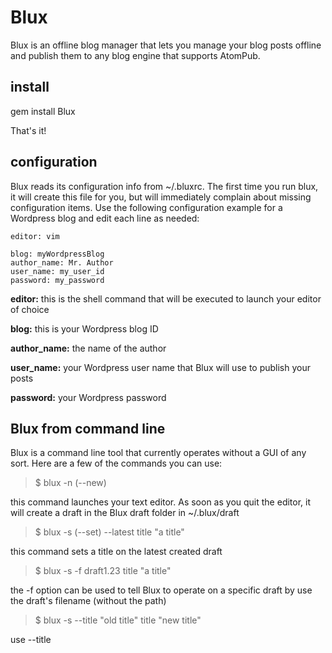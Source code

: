 # Blux
Blux is an offline blog manager that lets you manage your blog posts offline and publish them to any blog engine that supports AtomPub. 

## install
gem install Blux

That's it!

## configuration
Blux reads its configuration info from  ~/.bluxrc. The first time you run blux, it will create this file for you, but will immediately complain about missing configuration items. Use the following configuration example for a Wordpress blog and edit each line as needed:

	editor: vim
	
	blog: myWordpressBlog
	author_name: Mr. Author
	user_name: my_user_id
	password: my_password

**editor:** this is the shell command that will be executed to launch your editor of choice

**blog:** this is your Wordpress blog ID

**author_name:** the name of the author

**user_name:** your Wordpress user name that Blux will use to publish your posts

**password:** your Wordpress password

## Blux from command line

Blux is a command line tool that currently operates without a GUI of any sort. Here are a few of the commands you can use:

> 	$ blux -n  (--new)

this command launches your text editor. As soon as you quit the editor, it will create a draft in the Blux draft folder in ~/.blux/draft

> 	$ blux -s (--set) --latest title "a title"

this command sets a title on the latest created draft

> 	$ blux -s -f draft1.23 title "a title"

the -f <filename> option can be used to tell Blux to operate on a specific draft by use the draft's filename (without the path)

> 	$ blux -s --title "old title" title "new title"

use --title <title> to tell Blux to operate on a draft with a specific title. In this case, blux will change the title of the "old title" draft to "new title"

> 	$ blux -l (--list)

this command will list all your drafts, showing each draft by filename

> 	$ blux -l --with-preview

use --with-preview when you want to show a small snippet of each draft during the listing

> 	$ blux -l --details -f draft1.23

user --details to see each draft filename followed by the drafts attributes in JSON format when listing

> 	$ blux -o (--out) -f draft1.23

this command will output the content of your draft to stdin

> 	$ blux -c (--convert) --latest

this command will invoke the specified converter to convert your post to html

> 	$ blux -e (--edit) --title "title 1"

use this command to edit a draft

> 	$ blux -e -f draft1.23 --verbose

when using the --verbose option, Blux will output a lot of extra information to the screen as it works

>	$ blux -p (--publish) [--latest, --title <a title>, --file <filename>]

this command will publish your draft. It will publish either the latest draft, or a draft with a specific title, or a draft with a specific filename, as specified in the command.

>	$ blux -u (--update) [--latest, --title <a title>, --file <filename>]

this command will update an exisiting published blog post. It will update either the latest draft, or a draft with a specific title, or a draft with a specific filename, as specified in the command.

>	$ blux -d (--delete) [--latest, --title <a title>, --file <filename>]

this command will delete a published blog post and mark the associated draft as deleted. The draft will still exist, but Blux will not take it into consideration anymore.

## community
feel free to post your comments or questions to the Blux Google group here: blux_manager@googlegroups.com 
